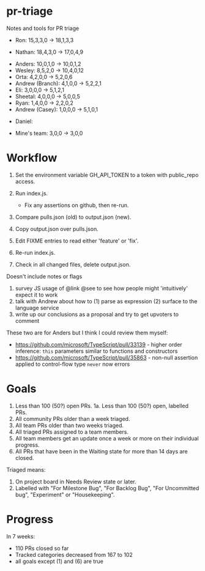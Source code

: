 # pr-triage
Notes and tools for PR triage

- Ron: 15,3,3,0 -> 18,1,3,3
* Nathan: 18,4,3,0 -> 17,0,4,9
- Anders: 10,0,1,0 -> 10,0,1,2
- Wesley: 8,5,2,0 -> 10,4,0,12
- Orta: 4,2,0,0 -> 5,2,0,6
- Andrew (Branch): 4,1,0,0 -> 5,2,2,1
- Eli: 3,0,0,0 -> 5,1,2,1
- Sheetal: 4,0,0,0 -> 5,0,0,5
- Ryan: 1,4,0,0 -> 2,2,0,2
- Andrew (Casey): 1,0,0,0 -> 5,1,0,1

* Daniel:

- Mine's team: 3,0,0 -> 3,0,0

# Workflow

1. Set the environment variable GH_API_TOKEN to a token with public_repo access.


3. Run index.js.
   - Fix any assertions on github, then re-run.
4. Compare pulls.json (old) to output.json (new).
5. Copy output.json over pulls.json.
6. Edit FIXME entries to read either 'feature' or 'fix'.
7. Re-run index.js.
8. Check in all changed files, delete output.json.



Doesn't include notes or flags

1. survey JS usage of @link @see to see how people might 'intuitively' expect it to work
2. talk with Andrew about how to (1) parse as expression (2) surface to the language service
3. write up our conclusions as a proposal and try to get upvoters to comment



These two are for Anders but I think I could review them myself:

* https://github.com/microsoft/TypeScript/pull/33139 - higher order inference: `this` parameters similar to functions and constructors
* https://github.com/microsoft/TypeScript/pull/35863 - non-null assertion applied to control-flow type `never` now errors


# Goals #

1. Less than 100 (50?) open PRs.
1a. Less than 100 (50?) open, labelled PRs.
2. All community PRs older than a week triaged.
3. All team PRs older than two weeks triaged.
4. All triaged PRs assigned to a team members.
5. All team members get an update once a week or more on their individual progress.
6. All PRs that have been in the Waiting state for more than 14 days are closed.

Triaged means:

1. On project board in Needs Review state or later.
2. Labelled with "For Milestone Bug", "For Backlog Bug", "For Uncommitted bug", "Experiment" or "Housekeeping".

# Progress #

In 7 weeks:

- 110 PRs closed so far
- Tracked categories decreased from 167 to 102
- all goals except (1) and (6) are true
